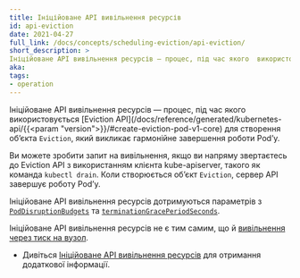 ```yaml
---
title: Ініційоване API вивільнення ресурсів
id: api-eviction
date: 2021-04-27
full_link: /docs/concepts/scheduling-eviction/api-eviction/
short_description: >
Ініційоване API вивільнення ресурсів — процес, під час якого  використовується Eviction API для створення обʼєкта Eviction, який викликає гармонійне завершення роботи Podʼу.
aka:
tags:
- operation
---
```

Ініційоване API вивільнення ресурсів — процес, під час якого використовується [Eviction API](/docs/reference/generated/kubernetes-api/{{<param "version">}}/#create-eviction-pod-v1-core)
для створення обʼєкта `Eviction`, який викликає гармонійне завершення роботи Podʼу.

<!--more-->

Ви можете зробити запит на вивільнення, якщо ви напряму звертаєтесь до Eviction API з використанням клієнта kube-apiserver, такого як команда `kubectl drain`. Коли створюється обʼєкт `Eviction`, сервер API завершує роботу Podʼу.

Ініційоване API вивільнення ресурсів дотримуються параметрів з [`PodDisruptionBudgets`](/docs/tasks/run-application/configure-pdb/)
та [`terminationGracePeriodSeconds`](/docs/concepts/workloads/pods/pod-lifecycle#pod-termination).

Ініційоване API вивільнення ресурсів не є тим самим, що й [вивільнення через тиск на вузол](/docs/concepts/scheduling-eviction/node-pressure-eviction/).

* Дивіться [Ініційоване API вивільнення ресурсів](/docs/concepts/scheduling-eviction/api-eviction/) для отримання додаткової інформації.
